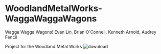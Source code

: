 # WoodlandMetalWorks-WaggaWaggaWagons

Wagga Wagga Wagons! Evan Lin, Brian O'Connell, Kenneth Arnold, Audrey Fencil

Project for the Woodland Metal Works
![download](https://user-images.githubusercontent.com/70862234/193828723-a69816df-fa6b-4290-a484-1aba45e5f933.jpg)
